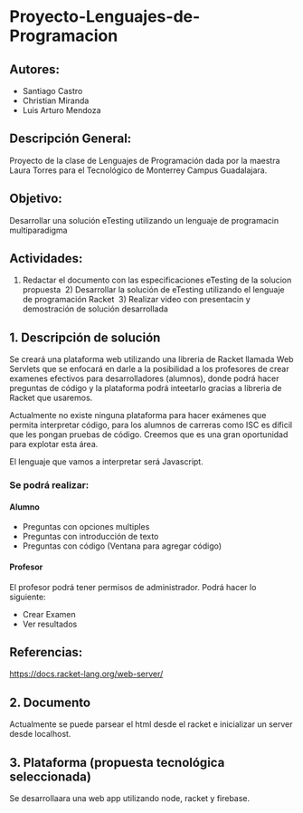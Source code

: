 # Proyecto-Lenguajes-de-Programacion

## Autores:
* Santiago Castro
* Christian Miranda
* Luis Arturo Mendoza

## Descripción General:
Proyecto de la clase de Lenguajes de Programación dada por la maestra Laura Torres
para el Tecnológico de Monterrey Campus Guadalajara.

## Objetivo:
Desarrollar una solución eTesting utilizando un lenguaje de programacin multiparadigma

## Actividades:
  1) Redactar el documento con las especificaciones eTesting de la solucion propuesta
  2) Desarrollar la solución de eTesting utilizando el lenguaje de programación Racket
  3) Realizar video con presentacin y demostración de solución desarrollada

## 1. Descripción de solución

Se creará una plataforma web utilizando una libreria de Racket llamada Web Servlets que se
enfocará en darle a la posibilidad a los profesores de crear examenes efectivos para desarrolladores (alumnos), donde podrá hacer preguntas de código y la plataforma podrá inteetarlo gracias a libreria de Racket que usaremos.

Actualmente no existe ninguna plataforma para hacer exámenes que permita interpretar código, para los alumnos de carreras como ISC es díficil que les pongan pruebas de código. Creemos que es una gran oportunidad para explotar esta área.

El lenguaje que vamos a interpretar será Javascript.

### Se podrá realizar:
#### Alumno
* Preguntas con opciones multiples
* Preguntas con introducción de texto
* Preguntas con código (Ventana para agregar código)

#### Profesor
El profesor podrá tener permisos de administrador. Podrá hacer lo siguiente:
* Crear Examen
* Ver resultados


## Referencias:
https://docs.racket-lang.org/web-server/

## 2. Documento
Actualmente se puede parsear el html desde el racket e inicializar un server desde localhost.

## 3. Plataforma (propuesta tecnológica seleccionada)
Se desarrollaara una web app utilizando node, racket y firebase.
